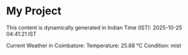 # My Project

This content is dynamically generated in Indian Time (IST): 2025-10-25 04:41:21 IST


Current Weather in Coimbatore:
Temperature: 25.88 °C
Condition: mist
